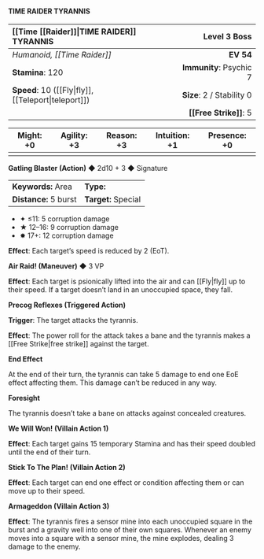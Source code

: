 #### TIME RAIDER TYRANNIS

| [[Time [[Raider]]\|TIME RAIDER]] TYRANNIS          |          **Level 3 Boss** |
| :---------------------------- | ------------------------: |
| *Humanoid, [[Time Raider]]*       |                 **EV 54** |
| **Stamina**: 120              |   **Immunity**: Psychic 7 |
| **Speed**: 10 ([[Fly\|fly]], [[Teleport\|teleport]]) | **Size**: 2 / Stability 0 |
|                               |        **[[Free Strike]]**: 5 |

| **Might**: +0 | **Agility**: +3 | **Reason**: +3 | **Intuition**: +1 | **Presence**: +0 |
| ------------- | --------------- | -------------- | ----------------- | ---------------- |
|               |                 |                |                   |                  |

**Gatling Blaster (Action)** ◆ 2d10 + 3 ◆ Signature

|                       |                     |
| :-------------------- | :------------------ |
| **Keywords:** Area    | **Type:**           |
| **Distance:** 5 burst | **Target:** Special |

- ✦ ≤11: 5 corruption damage
- ★ 12–16: 9 corruption damage
- ✸ 17+: 12 corruption damage

**Effect**: Each target’s speed is reduced by 2 (EoT).

**Air Raid! (Maneuver)** ◆ 3 VP

**Effect**: Each target is psionically lifted into the air and can [[Fly\|fly]] up to their speed. If a target doesn’t land in an unoccupied space, they fall.

**Precog Reflexes (Triggered Action)**

**Trigger**: The target attacks the tyrannis.

**Effect**: The power roll for the attack takes a bane and the tyrannis makes a [[Free Strike\|free strike]] against the target.

**End Effect**

At the end of their turn, the tyrannis can take 5 damage to end one EoE effect affecting them. This damage can’t be reduced in any way.

**Foresight**

The tyrannis doesn’t take a bane on attacks against concealed creatures.

**We Will Won! (Villain Action 1)**

**Effect**: Each target gains 15 temporary Stamina and has their speed doubled until the end of their turn.

**Stick To The Plan! (Villain Action 2)**

**Effect**: Each target can end one effect or condition affecting them or can move up to their speed.

**Armageddon (Villain Action 3)**

**Effect**: The tyrannis fires a sensor mine into each unoccupied square in the burst and a gravity well into one of their own squares. Whenever an enemy moves into a square with a sensor mine, the mine explodes, dealing 3 damage to the enemy.
